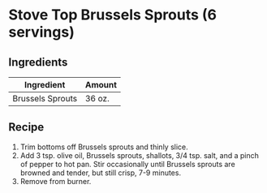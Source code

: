 # Stove Top Brussels Sprouts (6 servings)

## Ingredients
| Ingredient | Amount |
--- | ---
Brussels Sprouts | 36 oz.

## Recipe
1. Trim bottoms off Brussels sprouts and thinly slice.
2. Add 3 tsp. olive oil, Brussels sprouts, shallots, 3/4 tsp. salt, and a pinch of pepper to hot pan. Stir occasionally until Brussels sprouts are browned and tender, but still crisp, 7-9 minutes.
3. Remove from burner.
